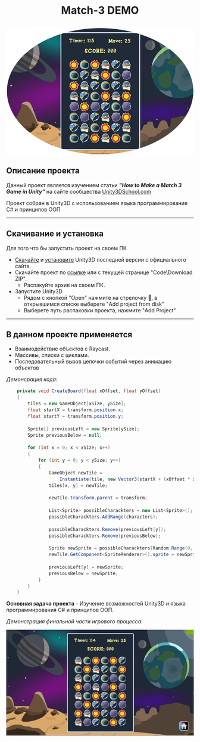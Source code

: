 # <p align="center"> Match-3 DEMO</p>

<div align="Center">
    <img src = https://github.com/iFEL1x/iFEL1x/blob/main/Resources/Screenshots/Screen(Match-3)(0).png>
</div>


## Описание проекта

Данный проект является изучением статьи 
***"How to Make a Match 3 Game in Unity"*** на сайте сообщества [Unity3DSchool.com](https://www.raywenderlich.com/)

Проект собран в Unity3D с использованием языка программирование C# и принципов ООП

___
## Скачивание и установка
Для того что бы запустить проект на своем ПК

* [Скачайте](https://unity3d.com/ru/get-unity/download) и [установите](https://docs.unity3d.com/2018.2/Documentation/Manual/InstallingUnity.html) Unity3D последней версии с официального сайта.
* Скачайте проект по [ссылке](https://github.com/iFEL1x/Platformer2D_Android_Demo_Level/archive/refs/heads/main.zip) или с текущей странице "Code\Download ZIP".
    + Распакуйте архив на своем ПК.
* Запустите Unity3D
    + Рядом с кнопкой "Open" нажмите на стрелочку :arrow_down_small:, в открывшимся списке выберете "Add project from disk"
    + Выберете путь распаковки проекта, нажмите "Add Project"

___
## В данном проекте применяется
* Взаимодействие объектов с Raycast.
* Массивы, списки с циклами.
* Последовательный вызов цепочки событий через анимацию объектов

*Демонсрация кода:*

```C#
    private void CreateBoard(float xOffset, float yOffset)
    {
        tiles = new GameObject[xSize, ySize];  
        float startX = transform.position.x;
        float startY = transform.position.y;

        Sprite[] previousLeft = new Sprite[ySize];
        Sprite previousBelow = null;

        for (int x = 0; x < xSize; x++)
        {
            for (int y = 0; y < ySize; y++)
            {
                GameObject newTile = 
                    Instantiate(tile, new Vector3(startX + (xOffset * x), startY + (yOffset * y), 0), tile.transform.rotation);
                tiles[x, y] = newTile; 

                newTile.transform.parent = transform;

                List<Sprite> possibleCharackters = new List<Sprite>(); //Создаем новый лист
                possibleCharackters.AddRange(characters);

                possibleCharackters.Remove(previousLeft[y]);
                possibleCharackters.Remove(previousBelow);

                Sprite newSprite = possibleCharackters[Random.Range(0, possibleCharackters.Count)];
                newTile.GetComponent<SpriteRenderer>().sprite = newSprite;

                previousLeft[y] = newSprite;
                previousBelow = newSprite;
            }
        }
    }
```

**Основная задача проекта** - Изучение возможностей Unity3D и языка программирования С# и принципов ООП.

*Демонстрация финальной части игрового процесса:*

![PLATFORMER 2D](https://github.com/iFEL1x/iFEL1x/blob/main/Resources/Image/Gif/mp4%20to%20GIH(Mathch-3).gif)
